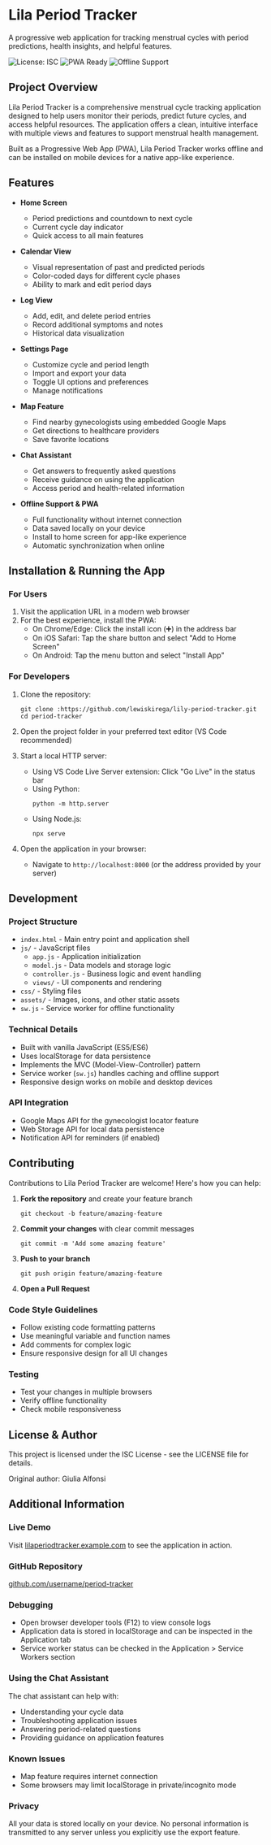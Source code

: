# Lila Period Tracker

A progressive web application for tracking menstrual cycles with period predictions, health insights, and helpful features.

![License: ISC](https://img.shields.io/badge/License-ISC-blue.svg)
![PWA Ready](https://img.shields.io/badge/PWA-Ready-brightgreen)
![Offline Support](https://img.shields.io/badge/Offline-Supported-orange)

## Project Overview

Lila Period Tracker is a comprehensive menstrual cycle tracking application designed to help users monitor their periods, predict future cycles, and access helpful resources. The application offers a clean, intuitive interface with multiple views and features to support menstrual health management.

Built as a Progressive Web App (PWA), Lila Period Tracker works offline and can be installed on mobile devices for a native app-like experience.

## Features

- **Home Screen**
  - Period predictions and countdown to next cycle
  - Current cycle day indicator
  - Quick access to all main features

- **Calendar View**
  - Visual representation of past and predicted periods
  - Color-coded days for different cycle phases
  - Ability to mark and edit period days

- **Log View**
  - Add, edit, and delete period entries
  - Record additional symptoms and notes
  - Historical data visualization

- **Settings Page**
  - Customize cycle and period length
  - Import and export your data
  - Toggle UI options and preferences
  - Manage notifications

- **Map Feature**
  - Find nearby gynecologists using embedded Google Maps
  - Get directions to healthcare providers
  - Save favorite locations

- **Chat Assistant**
  - Get answers to frequently asked questions
  - Receive guidance on using the application
  - Access period and health-related information

- **Offline Support & PWA**
  - Full functionality without internet connection
  - Data saved locally on your device
  - Install to home screen for app-like experience
  - Automatic synchronization when online

## Installation & Running the App

### For Users
1. Visit the application URL in a modern web browser
2. For the best experience, install the PWA:
   - On Chrome/Edge: Click the install icon (➕) in the address bar
   - On iOS Safari: Tap the share button and select "Add to Home Screen"
   - On Android: Tap the menu button and select "Install App"

### For Developers
1. Clone the repository:
   ```
   git clone :https://github.com/lewiskirega/lily-period-tracker.git
   cd period-tracker
   ```

2. Open the project folder in your preferred text editor (VS Code recommended)

3. Start a local HTTP server:
   - Using VS Code Live Server extension: Click "Go Live" in the status bar
   - Using Python:
     ```
     python -m http.server
     ```
   - Using Node.js:
     ```
     npx serve
     ```

4. Open the application in your browser:
   - Navigate to `http://localhost:8000` (or the address provided by your server)

## Development

### Project Structure
- `index.html` - Main entry point and application shell
- `js/` - JavaScript files
  - `app.js` - Application initialization
  - `model.js` - Data models and storage logic
  - `controller.js` - Business logic and event handling
  - `views/` - UI components and rendering
- `css/` - Styling files
- `assets/` - Images, icons, and other static assets
- `sw.js` - Service worker for offline functionality

### Technical Details
- Built with vanilla JavaScript (ES5/ES6)
- Uses localStorage for data persistence
- Implements the MVC (Model-View-Controller) pattern
- Service worker (`sw.js`) handles caching and offline support
- Responsive design works on mobile and desktop devices

### API Integration
- Google Maps API for the gynecologist locator feature
- Web Storage API for local data persistence
- Notification API for reminders (if enabled)

## Contributing

Contributions to Lila Period Tracker are welcome! Here's how you can help:

1. **Fork the repository** and create your feature branch
   ```
   git checkout -b feature/amazing-feature
   ```

2. **Commit your changes** with clear commit messages
   ```
   git commit -m 'Add some amazing feature'
   ```

3. **Push to your branch**
   ```
   git push origin feature/amazing-feature
   ```

4. **Open a Pull Request**

### Code Style Guidelines
- Follow existing code formatting patterns
- Use meaningful variable and function names
- Add comments for complex logic
- Ensure responsive design for all UI changes

### Testing
- Test your changes in multiple browsers
- Verify offline functionality
- Check mobile responsiveness

## License & Author

This project is licensed under the ISC License - see the LICENSE file for details.

Original author: Giulia Alfonsi

## Additional Information

### Live Demo
Visit [lilaperiodtracker.example.com](https://lilaperiodtracker.example.com) to see the application in action.

### GitHub Repository
[github.com/username/period-tracker](https://github.com/username/period-tracker)

### Debugging
- Open browser developer tools (F12) to view console logs
- Application data is stored in localStorage and can be inspected in the Application tab
- Service worker status can be checked in the Application > Service Workers section

### Using the Chat Assistant
The chat assistant can help with:
- Understanding your cycle data
- Troubleshooting application issues
- Answering period-related questions
- Providing guidance on application features

### Known Issues
- Map feature requires internet connection
- Some browsers may limit localStorage in private/incognito mode

### Privacy
All your data is stored locally on your device. No personal information is transmitted to any server unless you explicitly use the export feature.